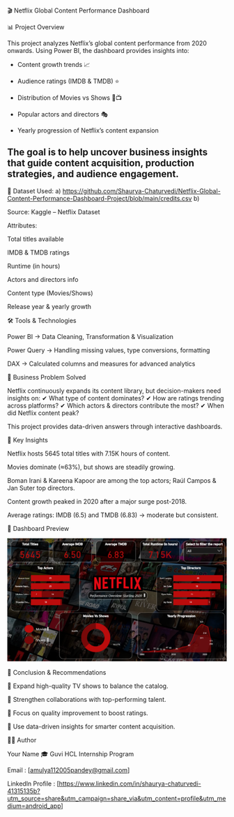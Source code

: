 🎬 Netflix Global Content Performance Dashboard

📊 Project Overview

This project analyzes Netflix’s global content performance from 2020 onwards. Using Power BI, the dashboard provides insights into:

- Content growth trends 📈

- Audience ratings (IMDB & TMDB) ⭐

- Distribution of Movies vs Shows 🎥📺

- Popular actors and directors 🎭

- Yearly progression of Netflix’s content expansion

## The goal is to help uncover business insights that guide content acquisition, production strategies, and audience engagement.

📂 Dataset Used:
a) https://github.com/Shaurya-Chaturvedi/Netflix-Global-Content-Performance-Dashboard-Project/blob/main/credits.csv
b)

Source: Kaggle – Netflix Dataset 

Attributes:

Total titles available

IMDB & TMDB ratings

Runtime (in hours)

Actors and directors info

Content type (Movies/Shows)

Release year & yearly growth

🛠 Tools & Technologies

Power BI → Data Cleaning, Transformation & Visualization

Power Query → Handling missing values, type conversions, formatting

DAX → Calculated columns and measures for advanced analytics

🚀 Business Problem Solved

Netflix continuously expands its content library, but decision-makers need insights on:
✔ What type of content dominates?
✔ How are ratings trending across platforms?
✔ Which actors & directors contribute the most?
✔ When did Netflix content peak?

This project provides data-driven answers through interactive dashboards.

🔑 Key Insights

Netflix hosts 5645 total titles with 7.15K hours of content.

Movies dominate (≈63%), but shows are steadily growing.

Boman Irani & Kareena Kapoor are among the top actors; Raúl Campos & Jan Suter top directors.

Content growth peaked in 2020 after a major surge post-2018.

Average ratings: IMDB (6.5) and TMDB (6.83) → moderate but consistent.

📸 Dashboard Preview

![Project Dashboard](https://github.com/Shaurya-Chaturvedi/Netflix-Global-Content-Performance-Dashboard-Project/blob/main/Snapshot%20of%20project.png)


🏁 Conclusion & Recommendations

📌 Expand high-quality TV shows to balance the catalog.

📌 Strengthen collaborations with top-performing talent.

📌 Focus on quality improvement to boost ratings.

📌 Use data-driven insights for smarter content acquisition.

👨‍💻 Author

Your Name
🎓 Guvi HCL Internship Program

Email : [amulya112005pandey@gmail.com]

Linkedln Profile :  [https://www.linkedin.com/in/shaurya-chaturvedi-41315135b?utm_source=share&utm_campaign=share_via&utm_content=profile&utm_medium=android_app]
